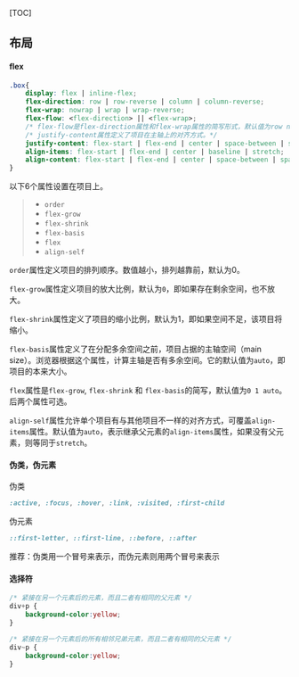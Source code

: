[TOC]

## 布局

#### flex

```css
.box{	
	display: flex | inline-flex;
    flex-direction: row | row-reverse | column | column-reverse;
    flex-wrap: nowrap | wrap | wrap-reverse;
    flex-flow: <flex-direction> || <flex-wrap>;  
    /* flex-flow是flex-direction属性和flex-wrap属性的简写形式，默认值为row nowrap。*/
    /* justify-content属性定义了项目在主轴上的对齐方式。*/
    justify-content: flex-start | flex-end | center | space-between | space-around;
    align-items: flex-start | flex-end | center | baseline | stretch;
    align-content: flex-start | flex-end | center | space-between | space-around | stretch;
}
```

以下6个属性设置在项目上。

> - `order`
> - `flex-grow`
> - `flex-shrink`
> - `flex-basis`
> - `flex`
> - `align-self`

`order`属性定义项目的排列顺序。数值越小，排列越靠前，默认为0。

`flex-grow`属性定义项目的放大比例，默认为`0`，即如果存在剩余空间，也不放大。

`flex-shrink`属性定义了项目的缩小比例，默认为1，即如果空间不足，该项目将缩小。

`flex-basis`属性定义了在分配多余空间之前，项目占据的主轴空间（main size）。浏览器根据这个属性，计算主轴是否有多余空间。它的默认值为`auto`，即项目的本来大小。

`flex`属性是`flex-grow`, `flex-shrink` 和 `flex-basis`的简写，默认值为`0 1 auto`。后两个属性可选。

`align-self`属性允许单个项目有与其他项目不一样的对齐方式，可覆盖`align-items`属性。默认值为`auto`，表示继承父元素的`align-items`属性，如果没有父元素，则等同于`stretch`。

#### 伪类，伪元素

伪类

```css
:active, :focus, :hover, :link, :visited, :first-child
```

伪元素

```css
::first-letter, ::first-line, ::before, ::after
```

推荐：伪类用一个冒号来表示，而伪元素则用两个冒号来表示

#### 选择符

```css
/* 紧接在另一个元素后的元素，而且二者有相同的父元素 */
div+p {
	background-color:yellow;
}
```

```css
/* 紧接在另一个元素后的所有相邻兄弟元素，而且二者有相同的父元素 */
div~p {
	background-color:yellow;
}
```


